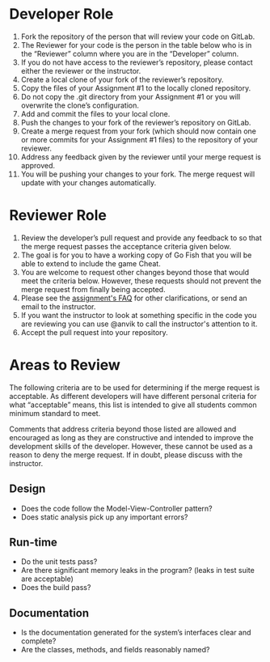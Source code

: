 # Developer Role
1.	Fork the repository of the person that will review your code on GitLab.
   1.	The Reviewer for your code is the person in the table below who is in the “Reviewer” column where you are in the “Developer” column.
   2.	If you do not have access to the reviewer’s repository, please contact either the reviewer or the instructor.
2.	Create a local clone of your fork of the reviewer’s repository.
3.	Copy the files of your Assignment #1 to the locally cloned repository.
   1.	Do not copy the .git directory from your Assignment #1 or you will overwrite the clone’s configuration.
4.	Add and commit the files to your local clone.
5.	Push the changes to your fork of the reviewer’s repository on GitLab.   
6.	Create a merge request from your fork (which should now contain one or more commits for your Assignment #1 files) to the repository of your reviewer.
7.	Address any feedback given by the reviewer until your merge request is approved.
   1.	You will be pushing your changes to your fork. The merge request will update with your changes automatically.

# Reviewer Role
1.	Review the developer’s pull request and provide any feedback to so that the merge request passes the acceptance criteria given below. 
   1.	The goal is for you to have a working copy of Go Fish that you will be able to extend to include the game Cheat.
   2.	You are welcome to request other changes beyond those that would meet the criteria below. However, these requests should not prevent the merge request from finally being accepted.
   3.	Please see the [assignment's FAQ](https://moodle.uleth.ca/201801/mod/page/view.php?id=36334) for other clarifications, or send an email to the instructor.
   4.	If you want the instructor to look at something specific in the code you are reviewing you can use @anvik to call the instructor's attention to it.
2.	Accept the pull request into your repository.

# Areas to Review
The following criteria are to be used for determining if the merge request is acceptable. As different developers will have different personal criteria for what “acceptable” means, this list is intended to give all students common minimum standard to meet.

Comments that address criteria beyond those listed are allowed and encouraged as long as they are constructive and intended to improve the development skills of the developer. However, these cannot be used as a reason to deny the merge request. If in doubt, please discuss with the instructor. 
## Design
*	Does the code follow the Model-View-Controller pattern?
*	Does static analysis pick up any important errors?

## Run-time
*	Do the unit tests pass?
*	Are there significant memory leaks in the program? (leaks in test suite are acceptable)
*	Does the build pass?

## Documentation
*	Is the documentation generated for the system’s interfaces clear and complete?
*	Are the classes, methods, and fields reasonably named?
